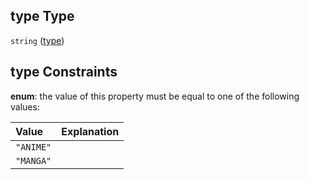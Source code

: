 ## type Type

`string` ([type](media-properties-type.md))

## type Constraints

**enum**: the value of this property must be equal to one of the following values:

| Value     | Explanation |
| :-------- | :---------- |
| `"ANIME"` |             |
| `"MANGA"` |             |
